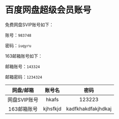 # 百度网盘超级会员账号

免费网盘SVIP账号如下：

账号：`983748`

密码：`iuqyru`

163邮箱账号如下：

邮箱账号：`143324`

邮箱密码：`1234324`

|  网盘/邮箱   |  账号名  |        密码        |
| :----------: | :------: | :----------------: |
| 网盘SVIP账号 |  hkafs   |       123223       |
| 163邮箱账号  | kjhsfkjd | kadfkhakdfakjhdkaj |



